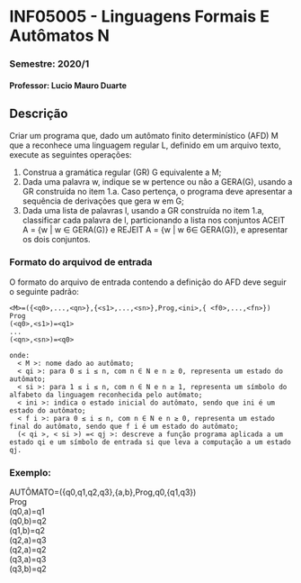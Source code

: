 # INF05005 - Linguagens Formais E Autômatos N
### Semestre: 2020/1
#### Professor: Lucio Mauro Duarte

## Descrição
Criar um programa que, dado um autômato finito determinístico (AFD) M que a reconhece uma linguagem regular L, definido em um arquivo texto, execute as seguintes operações:
1. Construa a gramática regular (GR) G equivalente a M;
2. Dada uma palavra w, indique se w pertence ou não a GERA(G), usando a GR construída no item 1.a. Caso pertença, o programa deve apresentar a sequência de derivações que gera w em G;
3. Dada uma lista de palavras l, usando a GR construída no item 1.a, classificar cada palavra de l, particionando a lista nos conjuntos ACEIT A = {w | w ∈ GERA(G)} e REJEIT A = {w | w 6∈ GERA(G)}, e apresentar os dois conjuntos.

### Formato do arquivod de entrada
O formato do arquivo de entrada contendo a definição do AFD deve seguir o seguinte padrão:
```
<M>=({<q0>,...,<qn>},{<s1>,...,<sn>},Prog,<ini>,{ <f0>,...,<fn>})
Prog
(<q0>,<s1>)=<q1>
...
(<qn>,<sn>)=<q0>

onde:
  < M >: nome dado ao autômato;
  < qi >: para 0 ≤ i ≤ n, com n ∈ N e n ≥ 0, representa um estado do autômato;
  < si >: para 1 ≤ i ≤ n, com n ∈ N e n ≥ 1, representa um símbolo do alfabeto da linguagem reconhecida pelo autômato;
  < ini >: indica o estado inicial do autômato, sendo que ini é um estado do autômato;
  < f i >: para 0 ≤ i ≤ n, com n ∈ N e n ≥ 0, representa um estado final do autômato, sendo que f i é um estado do autômato;
  (< qi >, < si >) =< qj >: descreve a função programa aplicada a um estado qi e um símbolo de entrada si que leva a computação a um estado qj.
```
### Exemplo:
AUTÔMATO=({q0,q1,q2,q3},{a,b},Prog,q0,{q1,q3})\
Prog\
(q0,a)=q1\
(q0,b)=q2\
(q1,b)=q2\
(q2,a)=q3\
(q2,a)=q2\
(q3,a)=q3\
(q3,b)=q2

